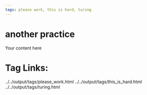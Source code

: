 ```yaml
---
tags: please work, this is hard, turing
---
```

# another practice

Your content here

# Tag Links:
../../output/tags/please_work.html
../../output/tags/this_is_hard.html
../../output/tags/turing.html
